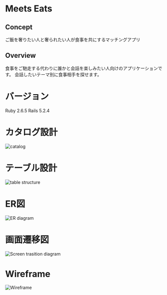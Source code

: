 # Meets Eats
## Concept
ご飯を奢りたい人と奢られたい人が食事を共にするマッチングアプリ
## Overview
食事をご馳走する代わりに誰かと会話を楽しみたい人向けのアプリケーションです。
会話したいテーマ別に食事相手を探せます。
# バージョン
Ruby 2.6.5
Rails 5.2.4
# カタログ設計
![catalog](https://user-images.githubusercontent.com/56712012/89123602-8ae76b00-d50b-11ea-85cb-e2121287712b.png)
# テーブル設計
![table structure](https://user-images.githubusercontent.com/56712012/89123640-c7b36200-d50b-11ea-9ee1-f245e20d8da1.png)
# ER図
![ER diagram](https://user-images.githubusercontent.com/56712012/89123641-ca15bc00-d50b-11ea-86d3-430d66c571b5.png)
# 画面遷移図
![Screen trasition diagram](https://user-images.githubusercontent.com/56712012/89123643-cb46e900-d50b-11ea-8f0e-bfa7db5261c4.png)
# Wireframe
![Wireframe](https://user-images.githubusercontent.com/56712012/89123644-cd10ac80-d50b-11ea-88fc-1fa1e7d1cae2.png)
